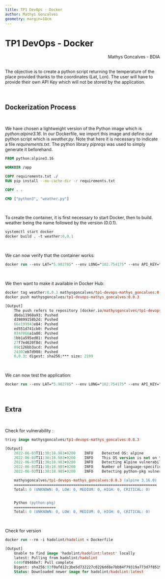 ```yaml
---
title: TP1 DevOps - Docker
author: Mathys Goncalves
geometry: margin=10cm
---
```


# TP1 DevOps - Docker
<div style="text-align: right"> Mathys Goncalves - BDIA </div>
</br>

The objective is to create a python script returning the temperature of the place provided thanks to the coordinates (Lat, Lon).
The user will have to provide their own API Key which will not be stored by the application.

</br>

## Dockerization Process
</br>

We have chosen a lightweight version of the Python image which is *python:alpine3.16*.
In our Dockerfile, we import this image and define our python script which is *weather.py*.
Note that here it is necessary to indicate a file *requirements.txt*. The python library *pipreqs* was used to simply generate it beforehand.

```dockerfile
FROM python:alpine3.16

WORKDIR /app

COPY requirements.txt ./
RUN pip install --no-cache-dir -r requirements.txt

COPY . .

CMD ["python3", "weather.py"]
```
</br>

To create the container, it is first necessary to start Docker, then to build.
weather being the name followed by the version (0.0.1).

```ps
systemctl start docker 
docker build . -t weather:0.0.1 
```
</br>

We can now verify that the container works:

```ps
docker run --env LAT="5.902785" --env LONG="102.754175" --env API_KEY="d69124de3c4d3d37c00bcbea674da2d6" weather:0.0.1
```
</br>

We then want to make it available in Docker Hub:

```ps
docker tag weather:0.0.3 mathysgoncalves/tp1-devops-mathys_goncalves:0.0.3
docker push mathysgoncalves/tp1-devops-mathys_goncalves:0.0.3 

[Output]
    The push refers to repository [docker.io/mathysgoncalves/tp1-devops-mathys_goncalves]
    dbda11960a93: Pushed 
    d39899158b2d: Pushed 
    66e199943e84: Pushed 
    ed551d741cb0: Pushed 
    0347066a1a00: Pushed 
    5bb1a595ed81: Pushed 
    27f7e4620f8d: Pushed 
    09c126bb3acd: Pushed 
    24302eb7d908: Pushed 
    0.0.3: digest: sha256:*** size: 2199
```
</br>

We can now test the application:
```ps
docker run --env LAT="5.902785" --env LONG="102.754175" --env API_KEY="d69124de3c4d3d37c00bcbea674da2d6" mathysgoncalves/tp1-devops-mathys_goncalves:0.0.3
```
</br>

## Extra
</br>

Check for vulnerability :

```ps
trivy image mathysgoncalves/tp1-devops-mathys_goncalves:0.0.3 

[Output]
    2022-06-03T11:30:18.983+0200    INFO    Detected OS: alpine
    2022-06-03T11:30:18.983+0200    INFO    This OS version is not on the EOL list: alpine 3.16
    2022-06-03T11:30:18.983+0200    INFO    Detecting Alpine vulnerabilities...
    2022-06-03T11:30:18.985+0200    INFO    Number of language-specific files: 1
    2022-06-03T11:30:18.985+0200    INFO    Detecting python-pkg vulnerabilities...

    mathysgoncalves/tp1-devops-mathys_goncalves:0.0.3 (alpine 3.16.0)
    =================================================================
    Total: 0 (UNKNOWN: 0, LOW: 0, MEDIUM: 0, HIGH: 0, CRITICAL: 0)


    Python (python-pkg)
    ===================
    Total: 0 (UNKNOWN: 0, LOW: 0, MEDIUM: 0, HIGH: 0, CRITICAL: 0)
```
</br>

Check for version 

```ps
docker run --rm -i hadolint/hadolint < Dockerfile

[Output]
    Unable to find image 'hadolint/hadolint:latest' locally
    latest: Pulling from hadolint/hadolint
    6449f89468e7: Pull complete 
    Digest: sha256:93f0afd12c3be5d732227c0226dd8e7bb84f79319a773d7f8519e55f958ba415
    Status: Downloaded newer image for hadolint/hadolint:latest

```
